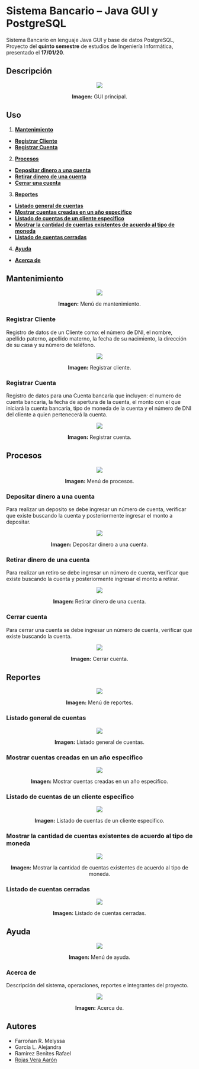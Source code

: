# Sistema Bancario – Java GUI y PostgreSQL
Sistema Bancario en lenguaje Java GUI y base de datos PostgreSQL, Proyecto del **quinto semestre** de estudios de Ingeniería Informática, presentado el **17/01/20**.

## Descripción

<div align="center">
<img src="src/media/principal-inicio.png">
<p><strong>Imagen:</strong> GUI principal.</p>
</div>

## Uso
1. [**Mantenimiento**](#mantenimiento)
 - [**Registrar Cliente**](#registrar-cliente)
 - [**Registrar Cuenta**](#registrar-cuenta)
2. [**Procesos**](#procesos)
 - [**Depositar dinero a una cuenta**](#depositar-dinero)
 - [**Retirar dinero de una cuenta**](#retirar-dinero)
 - [**Cerrar una cuenta**](#cerrar-cuenta)
3. [**Reportes**](#reportes)
 - [**Listado general de cuentas**](#listado-general-de-cuentas)
 - [**Mostrar cuentas creadas en un año especifico**](#mostrar-cuentas-creadas-en-un-año-especifico)
 - [**Listado de cuentas de un cliente especifico**](#listado-de-cuentas-de-un-cliente-especifico)
 - [**Mostrar la cantidad de cuentas existentes de acuerdo al tipo de moneda**](#mostrar-la-cantidad-de-cuentas-existentes-de-acuerdo-al-tipo-de-moneda)
 - [**Listado de cuentas cerradas**](#listado-de-cuentas-cerradas)
4. [**Ayuda**](#ayuda)
 - [**Acerca de**](#acerca-de)

## Mantenimiento

<div align="center">
<img src="src/media/menu-mantenimiento.png">
<p><strong>Imagen:</strong> Menú de mantenimiento.</p>
</div>

### Registrar Cliente
Registro de datos de un Cliente como: el número de DNI, el nombre, apellido paterno, apellido materno, la fecha de su nacimiento, la dirección de su casa y su número de teléfono.

<div align="center">
<img src="src/media/m1-registrar-cliente.png">
<p><strong>Imagen:</strong> Registrar cliente.</p>
</div>

### Registrar Cuenta
Registro de datos para una Cuenta bancaria que incluyen: el numero de cuenta bancaria, la fecha de apertura de la cuenta, el monto con el que iniciará la cuenta bancaria, tipo de moneda de la cuenta y el número de DNI del cliente a quien pertenecerá la cuenta.

<div align="center">
<img src="src/media/m2-registrar-cuenta.png">
<p><strong>Imagen:</strong> Registrar cuenta.</p>
</div>

## Procesos

<div align="center">
<img src="src/media/menu-procesos.png">
<p><strong>Imagen:</strong> Menú de procesos.</p>
</div>

### Depositar dinero a una cuenta
Para realizar un deposito se debe ingresar un número de cuenta, verificar que existe buscando la cuenta y posteriormente ingresar el monto a depositar.

<div align="center">
<img src="src/media/p1-deposito.png">
<p><strong>Imagen:</strong> Depositar dinero a una cuenta.</p>
</div>

### Retirar dinero de una cuenta
Para realizar un retiro se debe ingresar un número de cuenta, verificar que existe buscando la cuenta y posteriormente ingresar el monto a retirar.

<div align="center">
<img src="src/media/p2-retiro.png">
<p><strong>Imagen:</strong> Retirar dinero de una cuenta.</p>
</div>

### Cerrar cuenta
Para cerrar una cuenta se debe ingresar un número de cuenta, verificar que existe buscando la cuenta.

<div align="center">
<img src="src/media/p3-cerrar-cuenta.png">
<p><strong>Imagen:</strong> Cerrar cuenta.</p>
</div>

## Reportes

<div align="center">
<img src="src/media/menu-reportes.png">
<p><strong>Imagen:</strong> Menú de reportes.</p>
</div>


### Listado general de cuentas 

<div align="center">
<img src="src/media/r1-reporte1.png">
<p><strong>Imagen:</strong> Listado general de cuentas.</p>
</div>

### Mostrar cuentas creadas en un año especifico 

<div align="center">
<img src="src/media/r2-reporte2.png">
<p><strong>Imagen:</strong> Mostrar cuentas creadas en un año especifico.</p>
</div>

### Listado de cuentas de un cliente especifico

<div align="center">
<img src="src/media/r3-reporte3.png">
<p><strong>Imagen:</strong> Listado de cuentas de un cliente especifico.</p>
</div>

### Mostrar la cantidad de cuentas existentes de acuerdo al tipo de moneda 

<div align="center">
<img src="src/media/r4-reporte4.png">
<p><strong>Imagen:</strong> Mostrar la cantidad de cuentas existentes de acuerdo al tipo de moneda.</p>
</div>

### Listado de cuentas cerradas

<div align="center">
<img src="src/media/r5-reporte5.png">
<p><strong>Imagen:</strong> Listado de cuentas cerradas.</p>
</div>

## Ayuda

<div align="center">
<img src="src/media/menu-ayuda.png">
<p><strong>Imagen:</strong> Menú de ayuda.</p>
</div>

### Acerca de
Descripción del sistema, operaciones, reportes e integrantes del proyecto.

<div align="center">
<img src="src/media/a1-acerca-de.png">
<p><strong>Imagen:</strong> Acerca de.</p>
</div>

## Autores
- Farroñan R. Melyssa
- Garcia L. Alejandra
- Ramirez Benites Rafael
- [Rojas Vera Aarón](https://github.com/Aaron-Shrike)
